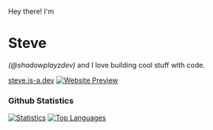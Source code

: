 Hey there! I'm
# Steve
*(@shadowplayzdev)* and I love building cool stuff with code.

[steve.is-a.dev](https://steve.is-a.dev)
[![Website Preview](preview.webp)](https://steve.is-a.dev)

### Github Statistics
[![Statistics](https://github-readme-stats.vercel.app/api?username=shadowplayzdev&show_icons=true&theme=transparent&hide_border=true&count_private=false)](https://github.com/shadowplayzdev) [![Top Languages](https://github-readme-stats.vercel.app/api/top-langs/?username=shadowplayzdev&layout=compact&theme=transparent&hide_border=true)](https://github.com/shadowplayzdev)
